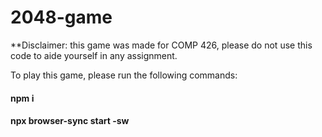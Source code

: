 # 2048-game

**Disclaimer: this game was made for COMP 426, please do not use this code to aide yourself in any assignment.

To play this game, please run the following commands:

#### npm i
#### npx browser-sync start -sw
